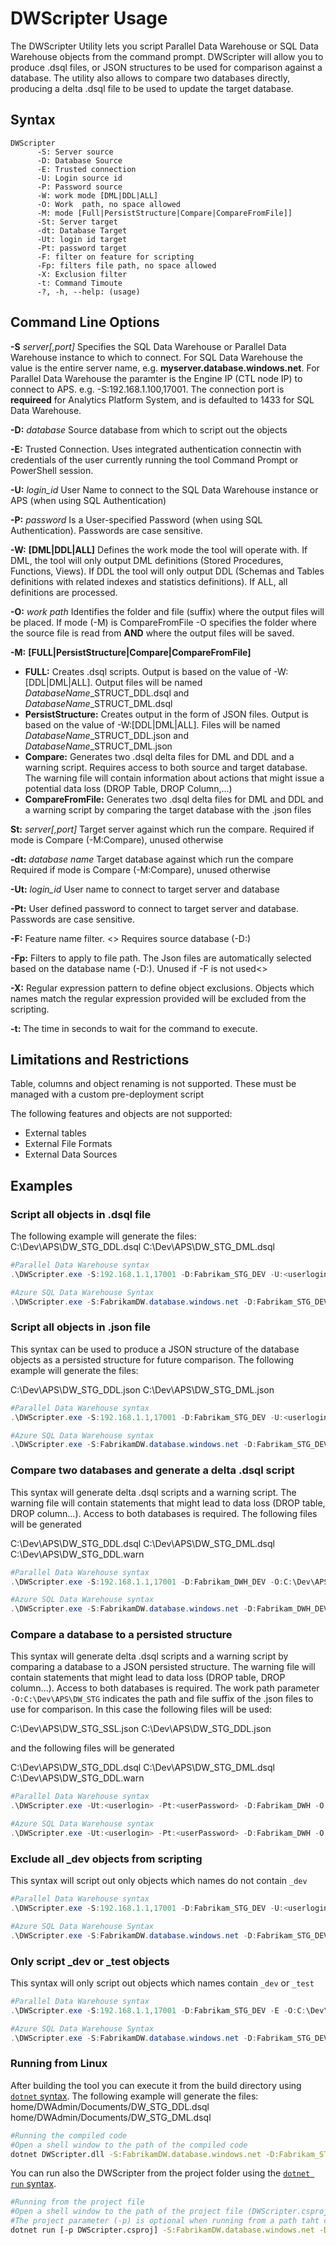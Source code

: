 # DWScripter Usage

The DWScripter Utility lets you script Parallel Data Warehouse or SQL Data Warehouse objects from the command prompt. DWScripter will allow you to produce .dsql files, or JSON structures to be used for comparison against a database.
The utility also allows to compare two databases directly, producing a delta .dsql file to be used to update the target database.

## Syntax

````
DWScripter
      -S: Server source
      -D: Database Source
      -E: Trusted connection
      -U: Login source id
      -P: Password source
      -W: work mode [DML|DDL|ALL]
      -O: Work  path, no space allowed
      -M: mode [Full|PersistStructure|Compare|CompareFromFile]]
      -St: Server target
      -dt: Database Target
      -Ut: login id target
      -Pt: password target
      -F: filter on feature for scripting
      -Fp: filters file path, no space allowed
      -X: Exclusion filter
      -t: Command Timoute
      -?, -h, --help: (usage)

````

## Command Line Options

**-S** *server[,port]*
Specifies the SQL Data Warehouse or Parallel Data Warehouse instance to which to connect. For SQL Data Warehouse the value is the entire server name, e.g. **myserver.database.windows.net**. For Parallel Data Warehouse the paramter is the Engine IP (CTL node IP) to connect to APS. e.g. -S:192.168.1.100,17001. The connection port is **requireed** for Analytics Platform System, and is defaulted to 1433 for SQL Data Warehouse.

**-D:** *database*
Source database from which to script out the objects

**-E:**
Trusted Connection. Uses integrated authentication connectin with credentials of the user currently running the tool Command Prompt or PowerShell session.

**-U:** *login_id*
User Name to connect to the SQL Data Warehouse instance or APS (when using SQL Authentication)

**-P:** *password*
Is a User-specified Password (when using SQL Authentication). Passwords are case sensitive.

**-W:** **[DML|DDL|ALL]**
Defines the work mode the tool will operate with. If DML, the tool will only output DML definitions (Stored Procedures, Functions, Views). If DDL the tool will only output DDL (Schemas and Tables definitions with related indexes and statistics definitions). If ALL, all definitions are processed.

**-O:** *work path*
Identifies the folder and file (suffix) where the output files will be placed. If mode (-M) is CompareFromFile -O specifies the folder where the source file is read from **AND** where the output files will be saved.

**-M:** **[FULL|PersistStructure|Compare|CompareFromFile]**

- **FULL:** Creates .dsql scripts. Output is based on the value of -W:[DDL|DML|ALL]. Output files will be named *DatabaseName*_STRUCT_DDL.dsql and *DatabaseName*_STRUCT_DML.dsql
- **PersistStructure:** Creates output in the form of JSON files. Output is based on the value of -W:[DDL|DML|ALL]. Files will be named *DatabaseName*_STRUCT_DDL.json and *DatabaseName*_STRUCT_DML.json
- **Compare:** Generates two .dsql delta files for DML and DDL and a warning script. Requires access to both source and target database. The warning file will contain information about actions that might issue a potential data loss (DROP Table, DROP Column,...)
- **CompareFromFile:** Generates two .dsql delta files for DML and DDL and a warning script by comparing the target database with the .json files

**St:** *server[,port]*
Target server against which run the compare. Required if mode is Compare (-M:Compare), unused otherwise

**-dt:** *database name*
Target database against which run the compare Required if mode is Compare (-M:Compare), unused otherwise

**-Ut:** *login_id*
User name to connect to target server and database

**-Pt:**
User defined password to connect to target server and database. Passwords are case sensitive.

**-F:**
Feature name filter. <>
Requires source database (-D:)

**-Fp:**
Filters to apply to file path. The Json files are automatically selected based on the database name (-D:). Unused if -F is not used<>

**-X:**
Regular expression pattern to define object exclusions. Objects which names match the regular expression provided will be excluded from the scripting.

**-t:**
The time in seconds to wait for the command to execute.

## Limitations and Restrictions

Table, columns and object renaming is not supported. These must be managed with a custom pre-deployment script

The following features and objects are not supported:

- External tables
- External File Formats
- External Data Sources

## Examples

### **Script all objects in .dsql file**

The following example will generate the files:
C:\Dev\APS\DW_STG_DDL.dsql
C:\Dev\APS\DW_STG_DML.dsql

```PowerShell
#Parallel Data Warehouse syntax
.\DWScripter.exe -S:192.168.1.1,17001 -D:Fabrikam_STG_DEV -U:<userlogin> -P:<userPassword> -O:C:\Dev\APS\DW_STG -M:Full -W:ALL -F:ALL

#Azure SQL Data Warehouse Syntax
.\DWScripter.exe -S:FabrikamDW.database.windows.net -D:Fabrikam_STG_DEV -U:<userlogin> -P:<userPassword> -O:C:\Dev\APS\DW_STG -M:Full -W:ALL -F:ALL
```

### **Script all objects in .json file**

This syntax can be used to produce a JSON structure of the database objects as a persisted structure for future comparison. The following example will generate the files:

C:\Dev\APS\DW_STG_DDL.json
C:\Dev\APS\DW_STG_DML.json

```PowerShell
#Parallel Data Warehouse syntax
.\DWScripter.exe -S:192.168.1.1,17001 -D:Fabrikam_STG_DEV -U:<userlogin> -P:<userPassword> -O:C:\Dev\APS\DW_STG -M:PersistStructure

#Azure SQL Data Warehouse syntax
.\DWScripter.exe -S:FabrikamDW.database.windows.net -D:Fabrikam_STG_DEV -U:<userlogin> -P:<userPassword> -O:C:\Dev\APS\DW_STG -M:PersistStructure
```

### **Compare two databases and generate a delta .dsql script**

This syntax will generate delta .dsql scripts and a warning script. The warning file will contain statements that might lead to data loss (DROP table, DROP column...). Access to both databases is required. The following files will be generated

C:\Dev\APS\DW_STG_DDL.dsql
C:\Dev\APS\DW_STG_DML.dsql
C:\Dev\APS\DW_STG_DDL.warn

```PowerShell
#Parallel Data Warehouse syntax
.\DWScripter.exe -S:192.168.1.1,17001 -D:Fabrikam_DWH_DEV -O:C:\Dev\APS\DW_STG-M:Compare -U:<userlogin> -P:<userPassword> -St:10.192.168.10,17001 -Dt:Fabrikam_DWH_INT -Ut:<Targetuserlogin> -Pt:<TargetuserPassword> -F:All

#Azure SQL Data Warehouse syntax
.\DWScripter.exe -S:FabrikamDW.database.windows.net -D:Fabrikam_DWH_DEV -O:C:\Dev\APS\DW_STG -M:Compare -U:<userlogin> -P:<userPassword> -St:pdwQA.database.windows.net -Dt:Fabrikam_DWH_INT -Ut:<Targetuserlogin> -Pt:<TargetuserPassword> -F:All
```

### **Compare a database to a persisted structure**

This syntax will generate delta .dsql scripts and a warning script by comparing a database to a JSON persisted structure. The warning file will contain statements that might lead to data loss (DROP table, DROP column...). Access to both databases is required.
The work path parameter `-O:C:\Dev\APS\DW_STG` indicates the path and file suffix of the .json files to use for comparison. In this case the following files will be used:

C:\Dev\APS\DW_STG_SSL.json
C:\Dev\APS\DW_STG_DDL.json

and the following files will be generated

C:\Dev\APS\DW_STG_DDL.dsql
C:\Dev\APS\DW_STG_DML.dsql
C:\Dev\APS\DW_STG_DDL.warn

```PowerShell
#Parallel Data Warehouse syntax
.\DWScripter.exe -Ut:<userlogin> -Pt:<userPassword> -D:Fabrikam_DWH -O:C:\Dev\APS\DW_STG -M:CompareFromFile -St:192.168.1.1,17001 -Dt:Fabrikam_DWH_INT -F:ALL

#Azure SQL Data Warehouse syntax
.\DWScripter.exe -Ut:<userlogin> -Pt:<userPassword> -D:Fabrikam_DWH -O:C:\Dev\APS\DW_STG -M:CompareFromFile -St:FabrikamDW.database.windows.net -Dt:Fabrikam_DWH_INT -F:ALL
```

### **Exclude all _dev objects from scripting**

This syntax will script out only objects which names do not contain ```_dev```

```PowerShell
#Parallel Data Warehouse syntax
.\DWScripter.exe -S:192.168.1.1,17001 -D:Fabrikam_STG_DEV -U:<userlogin> -P:<userPassword> -O:C:\Dev\APS\DW_STG -M:Full -X:"_dev"

#Azure SQL Data Warehouse Syntax
.\DWScripter.exe -S:FabrikamDW.database.windows.net -D:Fabrikam_STG_DEV -U:<userlogin> -P:<userPassword> -O:C:\Dev\APS\DW_STG -M:Full -X:"_dev"
```

### **Only script _dev or _test objects**

This syntax will only script out objects which names contain ```_dev``` or ```_test```

```PowerShell
#Parallel Data Warehouse syntax
.\DWScripter.exe -S:192.168.1.1,17001 -D:Fabrikam_STG_DEV -E -O:C:\Dev\APS\DW_STG -M:Full -X:"^((?!_dev|_test).)*$"

#Azure SQL Data Warehouse Syntax
.\DWScripter.exe -S:FabrikamDW.database.windows.net -D:Fabrikam_STG_DEV -E -O:C:\Dev\APS\DW_STG -M:Full -X:"^((?!_dev|_test).)*$"
```

### **Running from Linux**

After building the tool you can execute it from the build directory using [```dotnet``` syntax](https://docs.microsoft.com/en-us/dotnet/core/tools/dotnet-run?tabs=netcore2x).
The following example will generate the files:
home/DWAdmin/Documents/DW_STG_DDL.dsql
home/DWAdmin/Documents/DW_STG_DML.dsql

```bash
#Running the compiled code
#Open a shell window to the path of the compiled code
dotnet DWScripter.dll -S:FabrikamDW.database.windows.net -D:Fabrikam_STG_DEV -U:<userlogin> -P:<userPassword> -O:/home/DWAdmin/Documents/DW_STG -M:Full
```

You can run also the DWScripter from the project folder using the [```dotnet run``` syntax](https://docs.microsoft.com/en-us/dotnet/core/tools/dotnet-run?tabs=netcore2x).

```bash
#Running from the project file
#Open a shell window to the path of the project file (DWScripter.csproj).
#The project parameter (-p) is optional when running from a path taht contains the project file.
dotnet run [-p DWScripter.csproj] -S:FabrikamDW.database.windows.net -D:Fabrikam_STG_DEV -U:<userlogin> -P:<userPassword> -O:/home/DWAdmin/Documents/DW_STG -M:Full
```
